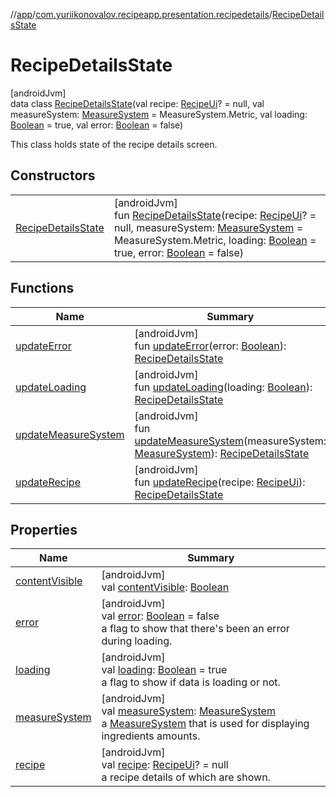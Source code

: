 //[app](../../../index.md)/[com.yuriikonovalov.recipeapp.presentation.recipedetails](../index.md)/[RecipeDetailsState](index.md)

# RecipeDetailsState

[androidJvm]\
data class [RecipeDetailsState](index.md)(val recipe: [RecipeUi](../../com.yuriikonovalov.recipeapp.presentation.model/-recipe-ui/index.md)? = null, val measureSystem: [MeasureSystem](../../com.yuriikonovalov.recipeapp.application.entities/-measure-system/index.md) = MeasureSystem.Metric, val loading: [Boolean](https://kotlinlang.org/api/latest/jvm/stdlib/kotlin/-boolean/index.html) = true, val error: [Boolean](https://kotlinlang.org/api/latest/jvm/stdlib/kotlin/-boolean/index.html) = false)

This class holds state of the recipe details screen.

## Constructors

| | |
|---|---|
| [RecipeDetailsState](-recipe-details-state.md) | [androidJvm]<br>fun [RecipeDetailsState](-recipe-details-state.md)(recipe: [RecipeUi](../../com.yuriikonovalov.recipeapp.presentation.model/-recipe-ui/index.md)? = null, measureSystem: [MeasureSystem](../../com.yuriikonovalov.recipeapp.application.entities/-measure-system/index.md) = MeasureSystem.Metric, loading: [Boolean](https://kotlinlang.org/api/latest/jvm/stdlib/kotlin/-boolean/index.html) = true, error: [Boolean](https://kotlinlang.org/api/latest/jvm/stdlib/kotlin/-boolean/index.html) = false) |

## Functions

| Name | Summary |
|---|---|
| [updateError](update-error.md) | [androidJvm]<br>fun [updateError](update-error.md)(error: [Boolean](https://kotlinlang.org/api/latest/jvm/stdlib/kotlin/-boolean/index.html)): [RecipeDetailsState](index.md) |
| [updateLoading](update-loading.md) | [androidJvm]<br>fun [updateLoading](update-loading.md)(loading: [Boolean](https://kotlinlang.org/api/latest/jvm/stdlib/kotlin/-boolean/index.html)): [RecipeDetailsState](index.md) |
| [updateMeasureSystem](update-measure-system.md) | [androidJvm]<br>fun [updateMeasureSystem](update-measure-system.md)(measureSystem: [MeasureSystem](../../com.yuriikonovalov.recipeapp.application.entities/-measure-system/index.md)): [RecipeDetailsState](index.md) |
| [updateRecipe](update-recipe.md) | [androidJvm]<br>fun [updateRecipe](update-recipe.md)(recipe: [RecipeUi](../../com.yuriikonovalov.recipeapp.presentation.model/-recipe-ui/index.md)): [RecipeDetailsState](index.md) |

## Properties

| Name | Summary |
|---|---|
| [contentVisible](content-visible.md) | [androidJvm]<br>val [contentVisible](content-visible.md): [Boolean](https://kotlinlang.org/api/latest/jvm/stdlib/kotlin/-boolean/index.html) |
| [error](error.md) | [androidJvm]<br>val [error](error.md): [Boolean](https://kotlinlang.org/api/latest/jvm/stdlib/kotlin/-boolean/index.html) = false<br>a flag to show that there's been an error during loading. |
| [loading](loading.md) | [androidJvm]<br>val [loading](loading.md): [Boolean](https://kotlinlang.org/api/latest/jvm/stdlib/kotlin/-boolean/index.html) = true<br>a flag to show if data is loading or not. |
| [measureSystem](measure-system.md) | [androidJvm]<br>val [measureSystem](measure-system.md): [MeasureSystem](../../com.yuriikonovalov.recipeapp.application.entities/-measure-system/index.md)<br>a [MeasureSystem](../../com.yuriikonovalov.recipeapp.application.entities/-measure-system/index.md) that is used for displaying ingredients amounts. |
| [recipe](recipe.md) | [androidJvm]<br>val [recipe](recipe.md): [RecipeUi](../../com.yuriikonovalov.recipeapp.presentation.model/-recipe-ui/index.md)? = null<br>a recipe details of which are shown. |
